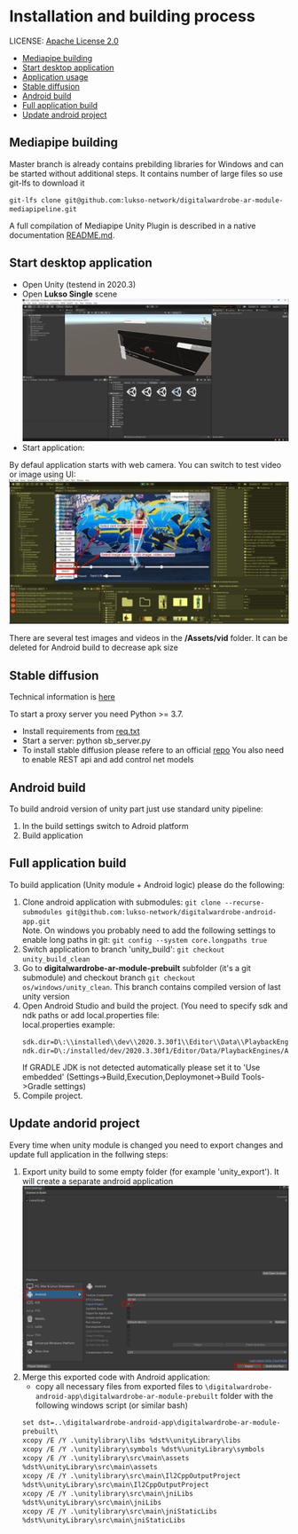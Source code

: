# Installation and building process

LICENSE: [Apache License 2.0](/LICENSE)

- [Mediapipe building](#mediapipe-building)
- [Start desktop application](#start-desktop-application)
- [Application usage](/Docs/application_usage.md)
- [Stable diffusion](#stable-diffusion)
- [Android build](#android-build)
- [Full application build](#full-application-build)
- [Update android project](#update-andorid-project)

## Mediapipe building

Master branch is already contains prebilding libraries for Windows and can be started without additional steps. It contains number of large files so use git-lfs to download it
```
git-lfs clone git@github.com:lukso-network/digitalwardrobe-ar-module-mediapipeline.git
```

A full compilation of Mediapipe Unity Plugin is described in a native documentation [README.md](/README.md).

## Start desktop application

- Open Unity (testend in 2020.3)
- Open **Lukso Single** scene ![](/Docs/images/lukso_scene.jpg)
- Start application:

By defaul application starts with web camera. You can switch to test video or image using UI: ![](/Docs/images/sources.jpg)

There are several test images and videos in the **/Assets/vid** folder. It can be deleted for Android build to decrease apk size

## Stable diffusion

Technical information is [here](/Docs/index.md#stable-diffusion)

To start a proxy server you need Python >= 3.7. 
- Install requirements from [req.txt](/Docs/sb_server/req.txt)
- Start a server: python sb_server.py
- To install stable diffusion please refere to an official [repo](https://gitgud.io/AUTOMATIC1111/stable-diffusion-webui)
You also need to enable REST api and add control net models

## Android build

To build android version of unity part just use standard unity pipeline:
1. In the build settings switch to Adroid platform
2. Build application

## Full application build 

To build application (Unity module + Android logic) please do the following:
1. Clone android application with submodules: ```git clone --recurse-submodules git@github.com:lukso-network/digitalwardrobe-android-app.git``` <br>
Note. On windows you probably need to add the following settings to enable long paths in git: ```git config --system core.longpaths true```
1. Switch application to branch 'unity_build': ```git checkout unity_build_clean```
1. Go to **digitalwardrobe-ar-module-prebuilt** subfolder (it's a git submodule) and checkout branch ```git checkout os/windows/unity_clean```. This branch contains compiled version of last unity version
1. Open Android Studio and build the project. (You need to specify sdk and ndk paths or add local.properties file: <br>
   local.properties example:
   ```
   sdk.dir=D\:\\installed\\dev\\2020.3.30f1\\Editor\\Data\\PlaybackEngines\\AndroidPlayer\\SDK
   ndk.dir=D\:/installed/dev/2020.3.30f1/Editor/Data/PlaybackEngines/AndroidPlayer/NDK
   ```
   If GRADLE JDK is not detected automatically please set it to 'Use embedded' (Settings->Build,Execution,Deploymonet->Build Tools->Gradle settings)
1. Compile project. 

## Update andorid project

Every time when unity module is changed you need to export changes and update full application in the follwing steps:

1. Export unity build to some empty folder (for example 'unity_export'). It will create a separate android application
   ![](/Docs/images/export.jpg)
1. Merge this exported code with Android application:
   - copy all necessary files from exported files to ```\digitalwardrobe-android-app\digitalwardrobe-ar-module-prebuilt``` folder with the following windows script (or similar bash)
   ```
   set dst=..\digitalwardrobe-android-app\digitalwardrobe-ar-module-prebuilt\
   xcopy /E /Y .\unitylibrary\libs %dst%\unityLibrary\libs
   xcopy /E /Y .\unitylibrary\symbols %dst%\unityLibrary\symbols
   xcopy /E /Y .\unitylibrary\src\main\assets %dst%\unityLibrary\src\main\assets
   xcopy /E /Y .\unitylibrary\src\main\Il2CppOutputProject %dst%\unityLibrary\src\main\Il2CppOutputProject
   xcopy /E /Y .\unitylibrary\src\main\jniLibs %dst%\unityLibrary\src\main\jniLibs
   xcopy /E /Y .\unitylibrary\src\main\jniStaticLibs %dst%\unityLibrary\src\main\jniStaticLibs

   ```


